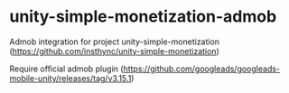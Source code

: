 # unity-simple-monetization-admob
Admob integration for project unity-simple-monetization (https://github.com/insthync/unity-simple-monetization)

Require official admob plugin (https://github.com/googleads/googleads-mobile-unity/releases/tag/v3.15.1)
